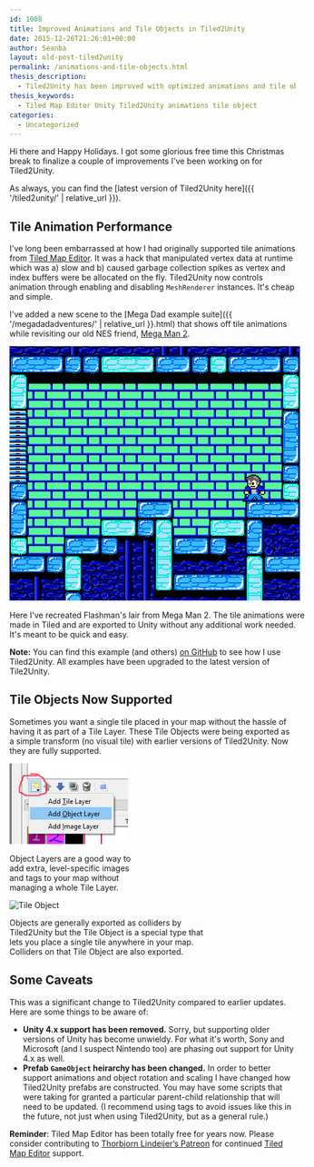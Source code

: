 ```yaml
---
id: 1008
title: Improved Animations and Tile Objects in Tiled2Unity
date: 2015-12-26T21:26:01+00:00
author: Seanba
layout: old-post-tiled2unity
permalink: /animations-and-tile-objects.html
thesis_description:
  - Tiled2Unity has been improved with optimized animations and tile object support.
thesis_keywords:
  - Tiled Map Editor Unity Tiled2Unity animations tile object
categories:
  - Uncategorized
---
```

Hi there and Happy Holidays. I got some glorious free time this Christmas break to finalize a couple of improvements I've been working on for Tiled2Unity.

As always, you can find the [latest version of Tiled2Unity here]({{ '/tiled2unity/' | relative_url }}).

## Tile Animation Performance

I've long been embarrassed at how I had originally supported tile animations from [Tiled Map Editor](http://www.mapeditor.org/). It was a hack that manipulated vertex data at runtime which was a) slow and b) caused garbage collection spikes as vertex and index buffers were be allocated on the fly. Tiled2Unity now controls animation through enabling and disabling `MeshRenderer` instances. It's cheap and simple.

I've added a new scene to the [Mega Dad example suite]({{ '/megadadadventures/' | relative_url }}.html) that shows off tile animations while revisiting our old NES friend, [Mega Man 2](https://en.wikipedia.org/wiki/Mega_Man_2).

<div id="attachment_1009" style="width: 522px" class="wp-caption alignnone">
  <img class="size-full wp-image-1009" src="/assets/wp-content/uploads/2015/12/flashman-animated.gif" alt="Here I've recreated Flashman's lair from Mega Man 2. The tile animations were made in Tiled and are exported to Unity without any additional work needed. It's meant to be quick and easy." width="512" height="448" />
  
  <p class="wp-caption-text">
    Here I've recreated Flashman's lair from Mega Man 2. The tile animations were made in Tiled and are exported to Unity without any additional work needed. It's meant to be quick and easy.
  </p>
</div>

**Note:** You can find this example (and others) [on GitHub](https://github.com/Seanba/Tiled2Unity-MegaDad) to see how I use Tiled2Unity. All examples have been upgraded to the latest version of Tile2Unity.

## Tile Objects Now Supported

Sometimes you want a single tile placed in your map without the hassle of having it as part of a Tile Layer. These Tile Objects were being exported as a simple transform (no visual tile) with earlier versions of Tiled2Unity. Now they are fully supported.

<div id="attachment_1013" style="width: 219px" class="wp-caption alignnone">
  <img class="size-full wp-image-1013" src="/assets/wp-content/uploads/2015/12/tiled-object-layer.png" alt="Tiled Object Layer" width="209" height="142" />
  
  <p class="wp-caption-text">
    Object Layers are a good way to add extra, level-specific images and tags to your map without managing a whole Tile Layer.
  </p>
</div>

<div class="mceTemp">
</div>

<div id="attachment_1023" style="width: 360px" class="wp-caption alignnone">
  <img class="size-full wp-image-1023" src="/assets/wp-content/uploads/2015/12/tiled-insert-tile-object.png" alt="Tile Object" width="350" height="94" srcset="/assets/wp-content/uploads/2015/12/tiled-insert-tile-object.png 350w, /assets/wp-content/uploads/2015/12/tiled-insert-tile-object-300x81.png 300w" sizes="(max-width: 350px) 100vw, 350px" />
  
  <p class="wp-caption-text">
    Objects are generally exported as colliders by Tiled2Unity but the Tile Object is a special type that lets you place a single tile anywhere in your map. Colliders on that Tile Object are also exported.
  </p>
</div>

## Some Caveats

This was a significant change to Tiled2Unity compared to earlier updates. Here are some things to be aware of:

  * **Unity 4.x support has been removed.** Sorry, but supporting older versions of Unity has become unwieldy. For what it's worth, Sony and Microsoft (and I suspect Nintendo too) are phasing out support for Unity 4.x as well.
  * **Prefab `GameObject` heirarchy has been changed.** In order to better support animations and object rotation and scaling I have changed how Tiled2Unity prefabs are constructed. You may have some scripts that were taking for granted a particular parent-child relationship that will need to be updated. (I recommend using tags to avoid issues like this in the future, not just when using Tiled2Unity, but as a general rule.)

<div class="orange-box" style="margin-bottom: 1em;">
  <strong>Reminder</strong>: Tiled Map Editor has been totally free for years now. Please consider contributing to <a title="Tiled Map Editor on Patreon" href="https://www.patreon.com/bjorn" rel="Tiled Map Editor on Patreon">Thorbjorn Lindeijer’s Patreon</a> for continued <a title="Tiled Map Editor" href="http://www.mapeditor.org/" rel="Tiled Map Editor">Tiled Map Editor</a> support.
</div>